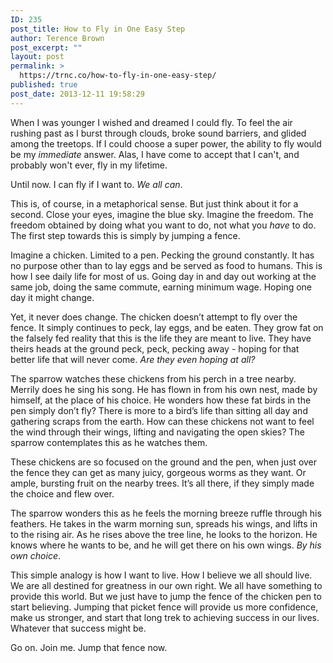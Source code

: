 ```yaml
---
ID: 235
post_title: How to Fly in One Easy Step
author: Terence Brown
post_excerpt: ""
layout: post
permalink: >
  https://trnc.co/how-to-fly-in-one-easy-step/
published: true
post_date: 2013-12-11 19:58:29
---
```

When I was younger I wished and dreamed I could fly. To feel the air rushing past as I burst through clouds, broke sound barriers, and glided among the treetops. If I could choose a super power, the ability to fly would be my <em>immediate</em> answer. Alas, I have come to accept that I can't, and probably won't ever, fly in my lifetime.

Until now. I can fly if I want to. <em>We all can</em>.

This is, of course, in a metaphorical sense. But just think about it for a second. Close your eyes, imagine the blue sky. Imagine the freedom. The freedom obtained by doing what you want to do, not what you <em>have</em> to do. The first step towards this is simply by jumping a fence.

Imagine a chicken. Limited to a pen. Pecking the ground constantly. It has no purpose other than to lay eggs and be served as food to humans. This is how I see daily life for most of us. Going day in and day out working at the same job, doing the same commute, earning minimum wage. Hoping one day it might change.

Yet, it never does change. The chicken doesn’t attempt to fly over the fence. It simply continues to peck, lay eggs, and be eaten. They grow fat on the falsely fed reality that this is the life they are meant to live. They have theirs heads at the ground peck, peck, pecking away - hoping for that better life that will never come. <em>Are they even hoping at all?</em>

The sparrow watches these chickens from his perch in a tree nearby. Merrily does he sing his song. He has flown in from his own nest, made by himself, at the place of his choice. He wonders how these fat birds in the pen simply don’t fly? There is more to a bird’s life than sitting all day and gathering scraps from the earth. How can these chickens not want to feel the wind through their wings, lifting and navigating the open skies? The sparrow contemplates this as he watches them.

These chickens are so focused on the ground and the pen, when just over the fence they can get as many juicy, gorgeous worms as they want. Or ample, bursting fruit on the nearby trees. It’s all there, if they simply made the choice and flew over.

The sparrow wonders this as he feels the morning breeze ruffle through his feathers. He takes in the warm morning sun, spreads his wings, and lifts in to the rising air. As he rises above the tree line, he looks to the horizon. He knows where he wants to be, and he will get there on his own wings. <em>By his own choice</em>.

This simple analogy is how I want to live. How I believe we all should live. We are all destined for greatness in our own right. We all have something to provide this world. But we just have to jump the fence of the chicken pen to start believing. Jumping that picket fence will provide us more confidence, make us stronger, and start that long trek to achieving success in our lives. Whatever that success might be.

Go on. Join me. Jump that fence now.